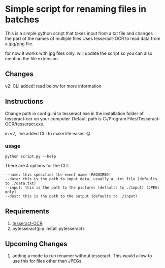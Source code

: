 # Simple script for renaming files in batches

This is a simple python script that takes input from a txt file and changes the part of the names of multiple files
Uses tesseract-OCR to read data from a jpg/png file.

for now it works with jpg files only. will update the script so you can also mention the file extension.

## Changes
v2: CLI added! read below for more information

## Instructions
Change path in config.ini to tesseract.exe in the installation folder of tesseract-ocr on your computer. Default path is C:/Program Files/Tesseract-OCR/tesseract.exe.


in v2, i've added CLI to make life easier 😋
### usage
```
python script.py --help
```
There are 4 options for the CLI:
    
    --name: this specifies the event name [REQUIRED]
    --data: this is the path to input data, usually a .txt file (defaults to ./data.txt)
    --input: this is the path to the pictures (defaults to ./input) [JPEGs only]
    --dest: this is the path to the output (defaults to ./input)

## Requirements
1. [tesseract-OCR](https://github.com/UB-Mannheim/tesseract/wiki)
2. pytesseract(pip install pytesseract)

## Upcoming Changes
1. adding a mode to run renamer without tesseract. This would allow to use this for files other than JPEGs.
